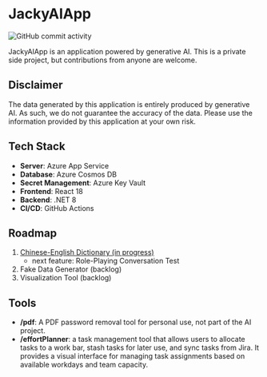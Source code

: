 # JackyAIApp

![GitHub commit activity](https://img.shields.io/github/commit-activity/m/twjackysu/JackyAIApp)

JackyAIApp is an application powered by generative AI. This is a private side project, but contributions from anyone are welcome.

## Disclaimer

The data generated by this application is entirely produced by generative AI. As such, we do not guarantee the accuracy of the data. Please use the information provided by this application at your own risk.

## Tech Stack

- **Server**: Azure App Service
- **Database**: Azure Cosmos DB
- **Secret Management**: Azure Key Vault
- **Frontend**: React 18
- **Backend**: .NET 8
- **CI/CD**: GitHub Actions

## Roadmap

1. [Chinese-English Dictionary (in progress)](https://jackyai.azurewebsites.net/)
   - next feature: Role-Playing Conversation Test
2. Fake Data Generator (backlog)
3. Visualization Tool (backlog)

## Tools

- **/pdf**: A PDF password removal tool for personal use, not part of the AI project.
- **/effortPlanner**: a task management tool that allows users to allocate tasks to a work bar, stash tasks for later use, and sync tasks from Jira. It provides a visual interface for managing task assignments based on available workdays and team capacity.